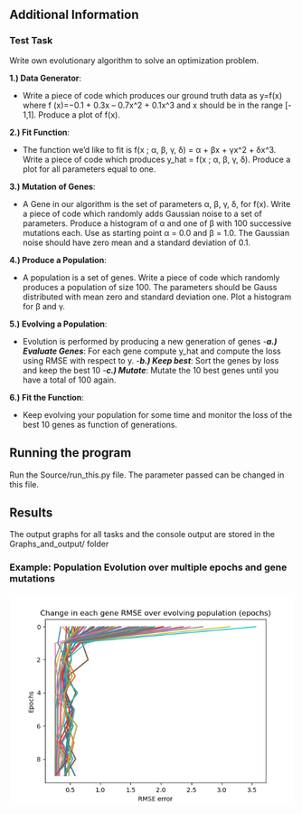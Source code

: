 ## Additional Information
### Test Task
 Write own evolutionary algorithm to solve an optimization problem.
 
 **1.) Data  Generator**:
 
 -  Write a piece of code which produces our ground truth data
as y=f(x) where f (x)=−0.1 + 0.3x – 0.7x^2 + 0.1x^3 and x should be in the range [-
1,1]. Produce a plot of f(x).

**2.) Fit Function**:

- The function we’d like to fit is f(x ; α, β, γ, δ) = α + βx + γx^2 + δx^3. Write a piece of code which produces y_hat = f(x ; α, β, γ, δ). Produce a plot for all parameters equal to one.

**3.) Mutation of Genes**:

-  A Gene in our algorithm is the set of parameters α, β, γ, δ, for f(x). Write a piece of code which randomly adds Gaussian noise to a set of parameters. Produce a histogram of α and one of β with 100 successive mutations each. Use as starting point α = 0.0 and β = 1.0. The Gaussian noise should have
zero mean and a standard deviation of 0.1.

**4.) Produce a Population**:

-  A population is a set of genes. Write a piece of code which randomly produces a population of size 100. The parameters should be Gauss distributed with mean zero and standard deviation one. Plot a histogram for β and γ.

**5.) Evolving a Population**:

- Evolution is performed by producing a new generation of genes
	-***a.) Evaluate Genes***:  For each gene compute y_hat and compute the loss using RMSE with respect to y.
	-***b.) Keep best***: Sort the genes by loss and keep the best 10
	-***c.) Mutate***: Mutate the 10 best genes until you have a total of 100 again.
	
**6.) Fit the Function**:

- Keep evolving your population for some time and monitor the loss of the best 10 genes as function of generations.

## Running the program

Run the Source/run_this.py file.
The parameter passed can be changed in this file.

## Results

The output graphs for all tasks and the console output are stored in the Graphs_and_output/ folder

### Example: Population Evolution over multiple epochs and gene mutations

<div>
<img src="/Graphs_and_output/Task5_task6_population_evolution.png">
</div>